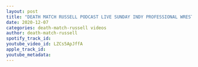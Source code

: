 ```yaml
---
layout: post
title: "DEATH MATCH RUSSELL PODCAST LIVE SUNDAY INDY PROFESSIONAL WRESTLER SLINGSHOT SHADDOX"
date: 2020-12-07
categories: death-match-russell videos
author: death-match-russell
spotify_track_id: 
youtube_video_id: LZCs5ApJffA
apple_track_id: 
youtube_metadata: 
---
```

